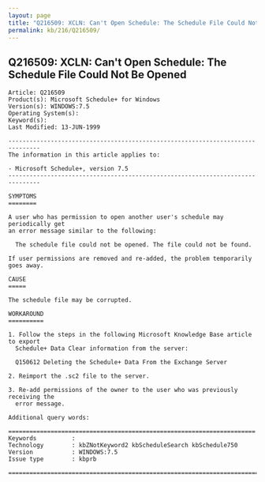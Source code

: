 ```yaml
---
layout: page
title: "Q216509: XCLN: Can't Open Schedule: The Schedule File Could Not Be Opened"
permalink: kb/216/Q216509/
---
```


## Q216509: XCLN: Can't Open Schedule: The Schedule File Could Not Be Opened

	Article: Q216509
	Product(s): Microsoft Schedule+ for Windows
	Version(s): WINDOWS:7.5
	Operating System(s): 
	Keyword(s): 
	Last Modified: 13-JUN-1999
	
	-------------------------------------------------------------------------------
	The information in this article applies to:
	
	- Microsoft Schedule+, version 7.5 
	-------------------------------------------------------------------------------
	
	SYMPTOMS
	========
	
	A user who has permission to open another user's schedule may periodically get
	an error message similar to the following:
	
	  The schedule file could not be opened. The file could not be found.
	
	If user permissions are removed and re-added, the problem temporarily goes away.
	
	CAUSE
	=====
	
	The schedule file may be corrupted.
	
	WORKAROUND
	==========
	
	1. Follow the steps in the following Microsoft Knowledge Base article to export
	  Schedule+ Data Clear information from the server:
	
	  Q150612 Deleting the Schedule+ Data From the Exchange Server
	
	2. Reimport the .sc2 file to the server.
	
	3. Re-add permissions of the owner to the user who was previously receiving the
	  error message.
	
	Additional query words:
	
	======================================================================
	Keywords          :  
	Technology        : kbZNotKeyword2 kbScheduleSearch kbSchedule750
	Version           : WINDOWS:7.5
	Issue type        : kbprb
	
	=============================================================================
	
